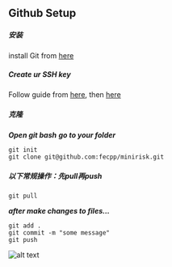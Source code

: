 ## Github Setup
##### 安装
install Git from [here](https://git-scm.com/book/en/v2/Getting-Started-Installing-Git)

##### Create ur SSH key
Follow guide from [here](https://help.github.com/en/articles/generating-a-new-ssh-key-and-adding-it-to-the-ssh-agent), then [here](https://help.github.com/en/articles/adding-a-new-ssh-key-to-your-github-account)

##### 克隆
***Open git bash***
***go to your folder***
```
git init
git clone git@github.com:fecpp/minirisk.git
```

##### 以下常规操作：先pull再push
```
git pull
```
***after make changes to files...***
```
git add .
git commit -m "some message"
git push
```

![alt text](https://i.stack.imgur.com/nWYnQ.png)
